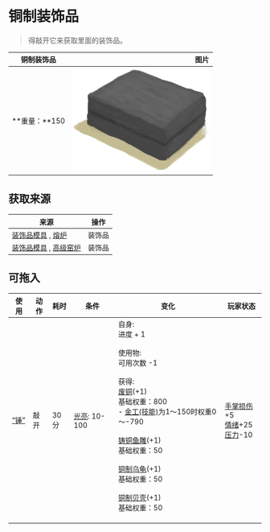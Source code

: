 # 铜制装饰品  
> 得敲开它来获取里面的装饰品。  
  
  铜制装饰品  |   图片   
 ----  |  ----:   
 **重量：**150  |  ![](Sprite/ClayMold.png)   
  
## 获取来源  
来源  |  操作  
----  |  ----  
[装饰品模具](MoldCopperDecoration.md) , [熔炉](Forge.md)  |  装饰品  
[装饰品模具](MoldCopperDecoration.md) , [高级窑炉](KilnAdvanced.md)  |  装饰品  
## 可拖入  
使用  |  动作  |  耗时  |  条件  |  变化  |  玩家状态  
----  |  ----  |  ----  |  ----  |  ----  |  ----  
[“锤”](tag_Hammer.md)  |  敲开  |  30分  |  [光亮](Light.md): 10-100  |  自身:<br>进度 + 1<br><br>使用物:<br>可用次数  -1<br><br>获得:<br>[废铜](CopperDecoration_Failed.md)(+1)<br>基础权重：800<br>- [金工(技能)](Skill_Metalworking.md)为1～150时权重0～-790<br><br>[铸铜鱼雕](CopperDecoration_Fish.md)(+1)<br>基础权重：50<br><br>[铜制乌龟](CopperDecoration_Turtle.md)(+1)<br>基础权重：50<br><br>[铜制贝壳](CopperDecoration_Seashell.md)(+1)<br>基础权重：50<br><br>  |  [手掌损伤](HandDamage.md)+5<br>[情绪](Morale.md)+25<br>[压力](Stress.md)-10  
